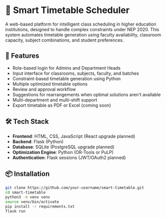 # 🧠 Smart Timetable Scheduler

A web-based platform for intelligent class scheduling in higher education institutions, designed to handle complex constraints under NEP 2020. This system automates timetable generation using faculty availability, classroom capacity, subject combinations, and student preferences.

## 🚀 Features

- Role-based login for Admins and Department Heads
- Input interface for classrooms, subjects, faculty, and batches
- Constraint-based timetable generation using Python
- Multiple optimized timetable options
- Review and approval workflow
- Suggestions for rearrangements when optimal solutions aren't available
- Multi-department and multi-shift support
- Export timetable as PDF or Excel (coming soon)

## 🛠️ Tech Stack

- **Frontend**: HTML, CSS, JavaScript (React upgrade planned)
- **Backend**: Flask (Python)
- **Database**: SQLite (PostgreSQL upgrade planned)
- **Optimization Engine**: Python (OR-Tools or PuLP)
- **Authentication**: Flask sessions (JWT/OAuth2 planned)

## 📦 Installation

```bash
git clone https://github.com/your-username/smart-timetable.git
cd smart-timetable
python3 -m venv venv
source venv/bin/activate
pip install -r requirements.txt
flask run
